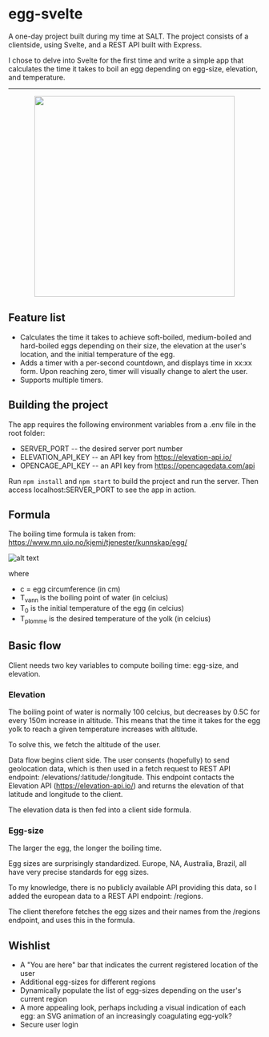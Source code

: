 # egg-svelte
A one-day project built during my time at SALT. The project consists of a clientside, using Svelte, and a REST API built with Express.

I chose to delve into Svelte for the first time and write a simple app that calculates the time it takes to boil an egg depending on egg-size, elevation, and temperature.

---

<p align="center">
  <img width="400" src="https://i.imgur.com/RqLhgOV.png" />
</p>


## Feature list

* Calculates the time it takes to achieve soft-boiled, medium-boiled and hard-boiled eggs depending on their size, the elevation at the user's location, and the initial temperature of the egg.
* Adds a timer with a per-second countdown, and displays time in xx:xx form. Upon reaching zero, timer will visually change to alert the user.
* Supports multiple timers.


## Building the project

The app requires the following environment variables from a .env file in the root folder:

* SERVER_PORT -- the desired server port number
* ELEVATION_API_KEY -- an API key from https://elevation-api.io/
* OPENCAGE_API_KEY -- an API key from https://opencagedata.com/api


Run `npm install` and `npm start` to build the project and run the server. Then access localhost:SERVER_PORT to see the app in action.

## Formula

The boiling time formula is taken from: https://www.mn.uio.no/kjemi/tjenester/kunnskap/egg/

![alt text](https://www.mn.uio.no/kjemi/tjenester/kunnskap/egg/formel.jpg "Egg-boiling formula")

where 
* c = egg circumference (in cm)
* T<sub>vann</sub> is the boiling point of water (in celcius)
* T<sub>0</sub> is the initial temperature of the egg (in celcius)
* T<sub>plomme</sub> is the desired temperature of the yolk (in celcius)

## Basic flow

Client needs two key variables to compute boiling time: egg-size, and elevation.

### Elevation

The boiling point of water is normally 100 celcius, but decreases by 0.5C for every 150m increase in altitude. This means that the time it takes for the egg yolk to reach a given temperature increases with altitude.

To solve this, we fetch the altitude of the user.

Data flow begins client side. The user consents (hopefully) to send geolocation data, which is then used in a fetch request to REST API endpoint: /elevations/:latitude/:longitude. This endpoint contacts the Elevation API (https://elevation-api.io/) and returns the elevation of that latitude and longitude to the client.

The elevation data is then fed into a client side formula. 

### Egg-size

The larger the egg, the longer the boiling time.

Egg sizes are surprisingly standardized. Europe, NA, Australia, Brazil, all have very precise standards for egg sizes.

To my knowledge, there is no publicly available API providing this data, so I added the european data to a REST API endpoint: /regions.

The client therefore fetches the egg sizes and their names from the /regions endpoint, and uses this in the formula.

## Wishlist

* A "You are here" bar that indicates the current registered location of the user
* Additional egg-sizes for different regions
* Dynamically populate the list of egg-sizes depending on the user's current region
* A more appealing look, perhaps including a visual indication of each egg: an SVG animation of an increasingly coagulating egg-yolk?
* Secure user login

